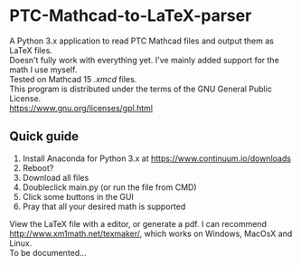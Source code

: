 # PTC-Mathcad-to-LaTeX-parser
A Python 3.x application to read PTC Mathcad files and output them as LaTeX files.  
Doesn't fully work with everything yet. I've mainly added support for the math I use myself.  
Tested on Mathcad 15 *.xmcd* files.  
This program is distributed under the terms of the GNU General Public License.  
https://www.gnu.org/licenses/gpl.html

## Quick guide
1. Install Anaconda for Python 3.x at https://www.continuum.io/downloads
2. Reboot?
3. Download all files
4. Doubleclick main.py (or run the file from CMD)
5. Click some buttons in the GUI
6. Pray that all your desired math is supported

View the LaTeX file with a editor, or generate a pdf.
I can recommend http://www.xm1math.net/texmaker/, which works on Windows, MacOsX and Linux.  
To be documented...
